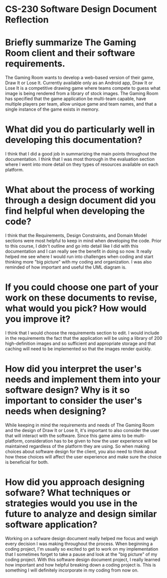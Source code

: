 # CS-230 Software Design Document Reflection


# Briefly summarize The Gaming Room client and their software requirements. 

The Gaming Room wants to develop a web-based version of their game, Draw It or Lose It. Currently available only as an Android app, Draw It or Lose It is a competitive drawing game where teams compete to guess what image is being rendered from a library of stock images. The Gaming Room has specified that the game application be multi-team capable, have multiple players per team, allow unique game and team names, and that a single instance of the game exists in memory.

# What did you do particularly well in developing this documentation?

I think that I did a good job in summarizing the main points throughout the documentation. I think that I was most thorough in the evaluation section where I went into more detail on they types of resources available on each platform. 

# What about the process of working through a design document did you find helpful when developing the code?

I think that the Requirements, Design Constraints, and Domain Model sections were most helpful to keep in mind when developing the code. Prior to this course, I didn't outline and go into detail like I did with this documentation and I can really see the benefit in doing so now. It really helped me see where I would run into challenges when coding and start thinking more "big picture" with my coding and organization. I was also reminded of how important and useful the UML diagram is.

# If you could choose one part of your work on these documents to revise, what would you pick? How would you improve it?

I think that I would choose the requirements section to edit. I would include in the requirements the fact that the application will be using a library of 200 high-definition images and so sufficient and appropriate storage and that caching will need to be implemented so that the images render quickly.


# How did you interpret the user's needs and implement them into your software design? Why is it so important to consider the user's needs when designing?

While keeping in mind the requirements and needs of The Gaming Room and the design of Draw It or Lose It, it's important to also consider the user that will interact with the software. Since this game aims to be multi-platform, consideration has to be given to how the user experience will be maintained regardless of the platform they are using. So when making choices about software design for the client, you also need to think about how these choices will affect the user experience and make sure the choice is beneficial for both.

# How did you approach designing sofware? What techniques or strategies would you use in the future to analyze and design similar software application?

Working on a sofware design document really helped me focus and weigh every decision I was making throughout the process. When beginning a coding project, I'm usually so excited to get to work on my implementation that I sometimes forget to take a pause and look at the "big picture" of my coding project. With this software design document project, I really learned how important and how helpful breaking down a coding project is. This is something I will definitely incorporate in my coding from now on. 
